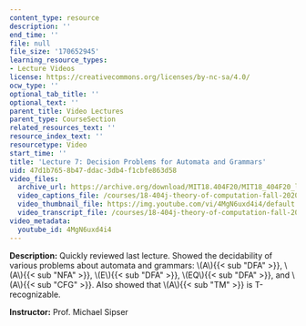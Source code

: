 ```yaml
---
content_type: resource
description: ''
end_time: ''
file: null
file_size: '170652945'
learning_resource_types:
- Lecture Videos
license: https://creativecommons.org/licenses/by-nc-sa/4.0/
ocw_type: ''
optional_tab_title: ''
optional_text: ''
parent_title: Video Lectures
parent_type: CourseSection
related_resources_text: ''
resource_index_text: ''
resourcetype: Video
start_time: ''
title: 'Lecture 7: Decision Problems for Automata and Grammars'
uid: 47d1b765-8b47-ddac-3db4-f1cbfe863d58
video_files:
  archive_url: https://archive.org/download/MIT18.404F20/MIT18_404F20_lec07_300k.mp4
  video_captions_file: /courses/18-404j-theory-of-computation-fall-2020/ac60581cbf3050d787d66c6473461278_4MgN6uxd4i4.vtt
  video_thumbnail_file: https://img.youtube.com/vi/4MgN6uxd4i4/default.jpg
  video_transcript_file: /courses/18-404j-theory-of-computation-fall-2020/1b34887be491d500d385f8fb88eb20f0_4MgN6uxd4i4.pdf
video_metadata:
  youtube_id: 4MgN6uxd4i4
---
```


**Description:** Quickly reviewed last lecture. Showed the decidability of various problems about automata and grammars: \\(A\\){{< sub "DFA" >}}, \\(A\\){{< sub "NFA" >}}, \\(E\\){{< sub "DFA" >}}, \\(EQ\\){{< sub "DFA" >}}, and \\(A\\){{< sub "CFG" >}}. Also showed that \\(A\\){{< sub "TM" >}} is T-recognizable.

**Instructor:** Prof. Michael Sipser

